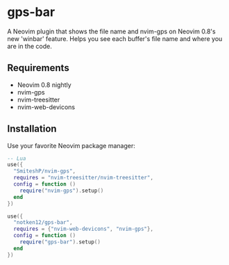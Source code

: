 # gps-bar 

A Neovim plugin that shows the file name and nvim-gps on Neovim 0.8's new 'winbar' feature. Helps you see each buffer's file name and where you are in the code. 

## Requirements

- Neovim 0.8 nightly
- nvim-gps
- nvim-treesitter
- nvim-web-devicons

## Installation

Use your favorite Neovim package manager:

```lua
-- Lua
use({
  "SmiteshP/nvim-gps",
  requires = "nvim-treesitter/nvim-treesitter",
  config = function ()
    require("nvim-gps").setup()
  end
})

use({
  "notken12/gps-bar", 
  requires = {"nvim-web-devicons", "nvim-gps"},
  config = function () 
    require("gps-bar").setup()
  end
})
```
